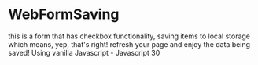 # WebFormSaving
this is a form that has checkbox functionality, saving items to local storage which means, yep, that's right! refresh your page and enjoy the data being saved! Using vanilla Javascript - Javascript 30
